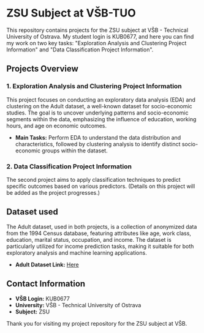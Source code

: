 # ZSU Subject at VŠB-TUO

This repository contains projects for the ZSU subject at VŠB - Technical University of Ostrava. My student login is KUB0677, and here you can find my work on two key tasks: "Exploration Analysis and Clustering Project Information" and "Data Classification Project Information".

## Projects Overview

### 1. Exploration Analysis and Clustering Project Information

This project focuses on conducting an exploratory data analysis (EDA) and clustering on the Adult dataset, a well-known dataset for socio-economic studies. The goal is to uncover underlying patterns and socio-economic segments within the data, emphasizing the influence of education, working hours, and age on economic outcomes.

- **Main Tasks:** Perform EDA to understand the data distribution and characteristics, followed by clustering analysis to identify distinct socio-economic groups within the dataset.

### 2. Data Classification Project Information

The second project aims to apply classification techniques to predict specific outcomes based on various predictors. (Details on this project will be added as the project progresses.)

## Dataset used

The Adult dataset, used in both projects, is a collection of anonymized data from the 1994 Census database, featuring attributes like age, work class, education, marital status, occupation, and income. The dataset is particularly utilized for income prediction tasks, making it suitable for both exploratory analysis and machine learning applications.

- **Adult Dataset Link:** [Here](https://archive.ics.uci.edu/dataset/2/adult)

## Contact Information

- **VŠB Login:** KUB0677
- **University:** VŠB - Technical University of Ostrava
- **Subject:** ZSU

Thank you for visiting my project repository for the ZSU subject at VŠB.
